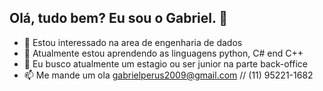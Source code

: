 ## Olá, tudo bem? Eu sou o Gabriel. 👋

- 👀 Estou interessado na area de engenharia de dados
- 🌱 Atualmente estou aprendendo as linguagens python, C# end C++
- 💞️ Eu busco atualmente um estagio ou ser junior na parte back-office
- 📫 Me mande um ola gabrielperus2009@gmail.com // (11) 95221-1682

<!---
Sozim1/Sozim1 is a ✨ special ✨ repository because its `README.md` (this file) appears on your GitHub profile.
You can click the Preview link to take a look at your changes.
--->

